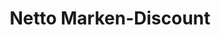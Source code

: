 ---
title: "Netto Marken-Discount"
url: /berlin/netto-marken-discount-regattastrasse/
shop: Supermarkt
---